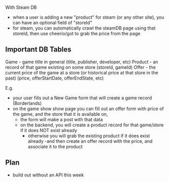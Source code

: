 With Steam DB 
* when a user is adding a new "product" for steam (or any other site), you can have an optional field of "storeId"
* for steam, you can automatically crawl the steamDB page using that storeId, then use cheerio/got to grab the price from the page




## Important DB Tables 
Game - game title in general (title, publisher, developer, etc)
Product - an record of that game existing on some store (storeId, gameId)
Offer - the current price of the game at a store (or historical price at that store in the past) (price, offerStartDate, offerEndState, etc)

E.g.
- your user fills out a New Game form that will create a game record (Borderlands)
- on the game show show page you can fill out an offer form with price of the game, and the store that it is available on,
    - the form will make a post with that data
    - on the backend, you will create a product record for that game/store if it does NOT exist already
        - otherwise you will grab the existing product if it does exist already
            -and then create an offer record with the price, and associate it to the product 


## Plan 
- build out without an API this week